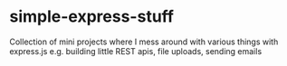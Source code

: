 # simple-express-stuff
Collection of mini projects where I mess around with various things with express.js e.g. building little REST apis, file uploads, sending emails
